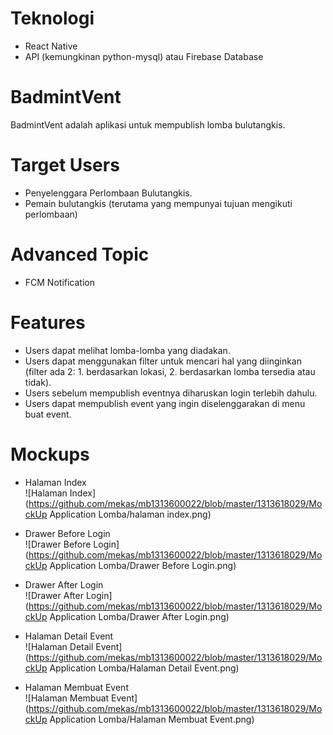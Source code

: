 # Teknologi
- React Native
- API (kemungkinan python-mysql) atau Firebase Database

# BadmintVent

BadmintVent adalah aplikasi untuk mempublish lomba bulutangkis.

# Target Users

- Penyelenggara Perlombaan Bulutangkis.
- Pemain bulutangkis (terutama yang mempunyai tujuan mengikuti perlombaan)

# Advanced Topic

- FCM Notification

# Features

- Users dapat melihat lomba-lomba yang diadakan.
- Users dapat menggunakan filter untuk mencari hal yang diinginkan (filter ada 2: 1. berdasarkan lokasi, 2. berdasarkan lomba tersedia atau tidak).
- Users sebelum mempublish eventnya diharuskan login terlebih dahulu.
- Users dapat mempublish event yang ingin diselenggarakan di menu buat event.

# Mockups

- Halaman Index <br />
![Halaman Index](https://github.com/mekas/mb1313600022/blob/master/1313618029/MockUp Application Lomba/halaman index.png)

- Drawer Before Login <br />
![Drawer Before Login](https://github.com/mekas/mb1313600022/blob/master/1313618029/MockUp Application Lomba/Drawer Before Login.png)

- Drawer After Login <br />
![Drawer After Login](https://github.com/mekas/mb1313600022/blob/master/1313618029/MockUp Application Lomba/Drawer After Login.png)

- Halaman Detail Event <br />
![Halaman Detail Event](https://github.com/mekas/mb1313600022/blob/master/1313618029/MockUp Application Lomba/Halaman Detail Event.png)

- Halaman Membuat Event <br />
![Halaman Membuat Event](https://github.com/mekas/mb1313600022/blob/master/1313618029/MockUp Application Lomba/Halaman Membuat Event.png)
